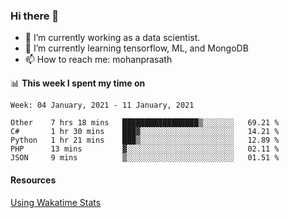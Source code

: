 ### Hi there 👋

- 🔭 I’m currently working as a data scientist.
- 🌱 I’m currently learning tensorflow, ML, and MongoDB
- 📫 How to reach me: mohanprasath

📊 **This week I spent my time on**
<!--START_SECTION:waka-->
```text
Week: 04 January, 2021 - 11 January, 2021

Other    7 hrs 18 mins   █████████████████▒░░░░░░░   69.21 % 
C#       1 hr 30 mins    ███▓░░░░░░░░░░░░░░░░░░░░░   14.21 % 
Python   1 hr 21 mins    ███▒░░░░░░░░░░░░░░░░░░░░░   12.89 % 
PHP      13 mins         ▓░░░░░░░░░░░░░░░░░░░░░░░░   02.11 % 
JSON     9 mins          ▒░░░░░░░░░░░░░░░░░░░░░░░░   01.51 % 
```
<!--END_SECTION:waka-->

#### Resources
[Using Wakatime Stats](https://github.com/marketplace/actions/waka-readme)
